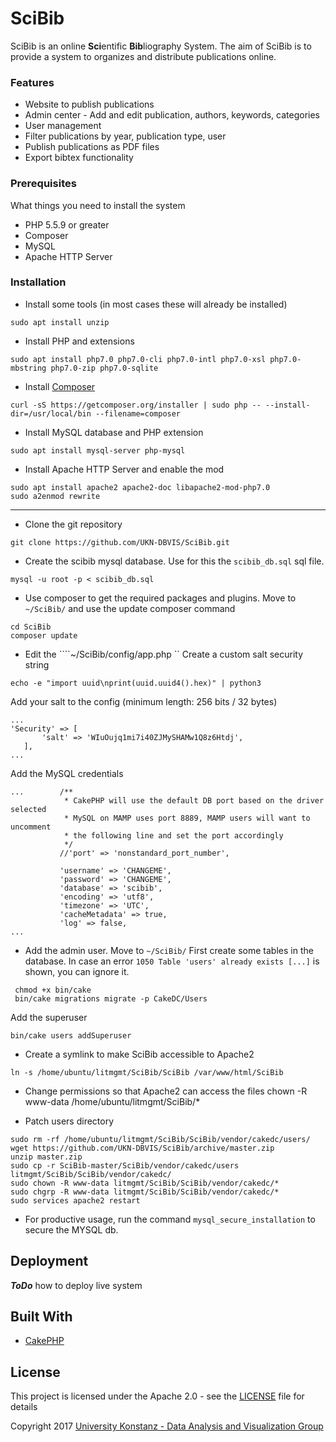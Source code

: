 # SciBib

SciBib is an online **Sci**entific **Bib**liography System. The aim of SciBib is to provide a system to organizes and distribute publications online. 

### Features

- Website to publish publications 
- Admin center - Add and edit publication, authors, keywords, categories 
- User management
- Filter publications by year, publication type, user 
- Publish publications as PDF files 
- Export bibtex functionality 

### Prerequisites

 What things you need to install the system

 - PHP 5.5.9 or greater 
 - Composer
 - MySQL 
 - Apache HTTP Server


### Installation

 - Install some tools (in most cases these will already be installed)
 ``` 
 sudo apt install unzip
 ```

 - Install PHP and extensions
 ```
sudo apt install php7.0 php7.0-cli php7.0-intl php7.0-xsl php7.0-mbstring php7.0-zip php7.0-sqlite 
```
 
 - Install [Composer](https://getcomposer.org/download/)
 ```
 curl -sS https://getcomposer.org/installer | sudo php -- --install-dir=/usr/local/bin --filename=composer
```

 - Install MySQL database and PHP extension
 ```
 sudo apt install mysql-server php-mysql
 ```
 
 - Install Apache HTTP Server and enable the mod
  ```
 sudo apt install apache2 apache2-doc libapache2-mod-php7.0
 sudo a2enmod rewrite
  ```
  
----------

 - Clone the git repository
 ```
 git clone https://github.com/UKN-DBVIS/SciBib.git
 ```

 - Create the scibib mysql database. Use for this the ```scibib_db.sql``` sql file.
 ```
 mysql -u root -p < scibib_db.sql 
 ```

 - Use composer to get the required packages and plugins.
 Move to ```~/SciBib/``` and use the update composer command
 ```
 cd SciBib
 composer update
 ```

 - Edit the ````~/SciBib/config/app.php `` 
  Create a custom salt security string
 ```
 echo -e "import uuid\nprint(uuid.uuid4().hex)" | python3
 ```
 
 Add your salt to the config (minimum length: 256 bits / 32 bytes)
 ```
 ...
 'Security' => [
        'salt' => 'WIuOujq1mi7i40ZJMySHAMw1Q8z6Htdj',
    ],
 ...
 ```
Add the MySQL credentials
 ```
 ...        /**
             * CakePHP will use the default DB port based on the driver selected
             * MySQL on MAMP uses port 8889, MAMP users will want to uncomment
             * the following line and set the port accordingly
             */
            //'port' => 'nonstandard_port_number',
            
            'username' => 'CHANGEME',
            'password' => 'CHANGEME',
            'database' => 'scibib',
            'encoding' => 'utf8',
            'timezone' => 'UTC',
            'cacheMetadata' => true,
            'log' => false,
 ...
 ```
 - Add the admin user. Move to ``` ~/SciBib/ ``` 
First create some tables in the database. In case an error `1050 Table 'users' already exists [...]` is shown, you can ignore it.
```
 chmod +x bin/cake
 bin/cake migrations migrate -p CakeDC/Users
```


Add the superuser
```
bin/cake users addSuperuser
```

- Create a symlink to make SciBib accessible to Apache2
``` 
ln -s /home/ubuntu/litmgmt/SciBib/SciBib /var/www/html/SciBib
```

- Change permissions so that Apache2 can access the files
chown -R www-data /home/ubuntu/litmgmt/SciBib/*

- Patch users directory
``` 
sudo rm -rf /home/ubuntu/litmgmt/SciBib/SciBib/vendor/cakedc/users/
wget https://github.com/UKN-DBVIS/SciBib/archive/master.zip
unzip master.zip
sudo cp -r SciBib-master/SciBib/vendor/cakedc/users litmgmt/SciBib/SciBib/vendor/cakedc/
sudo chown -R www-data litmgmt/SciBib/SciBib/vendor/cakedc/*
sudo chgrp -R www-data litmgmt/SciBib/SciBib/vendor/cakedc/*
sudo services apache2 restart
```

- For productive usage, run the command `mysql_secure_installation` to secure the MYSQL db.

## Deployment

***ToDo*** how to deploy live system

## Built With

* [CakePHP](https://github.com/cakephp/cakephp)


## License

This project is licensed under the Apache 2.0 - see the [LICENSE](LICENSE) file for details

Copyright 2017 [University Konstanz -  Data Analysis and Visualization Group](https://www.vis.uni-konstanz.de/)
